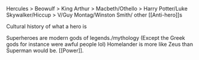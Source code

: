 Hercules > Beowulf > King Arthur > Macbeth/Othello > Harry Potter/Luke Skywalker/Hiccup > V/Guy Montag/Winston Smith/ other [[Anti-hero]]s

Cultural history of what a hero is 

Superheroes are modern gods of legends./mythology (Except the Greek gods for instance were awful people lol) Homelander is more like Zeus than Superman would be. [[Power]].

